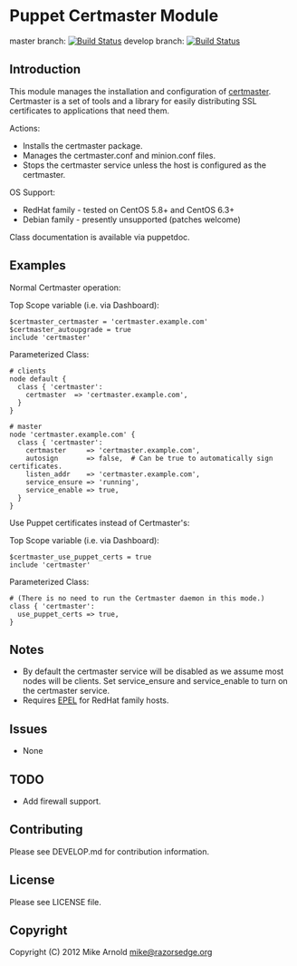 Puppet Certmaster Module
========================

master branch: [![Build Status](https://secure.travis-ci.org/razorsedge/puppet-certmaster.png?branch=master)](http://travis-ci.org/razorsedge/puppet-certmaster)
develop branch: [![Build Status](https://secure.travis-ci.org/razorsedge/puppet-certmaster.png?branch=develop)](http://travis-ci.org/razorsedge/puppet-certmaster)

Introduction
------------

This module manages the installation and configuration of [certmaster](https://fedorahosted.org/certmaster/).
Certmaster is a set of tools and a library for easily distributing SSL certificates to applications that need them.

Actions:

* Installs the certmaster package.
* Manages the certmaster.conf and minion.conf files.
* Stops the certmaster service unless the host is configured as the certmaster.

OS Support:

* RedHat family - tested on CentOS 5.8+ and CentOS 6.3+
* Debian family - presently unsupported (patches welcome)

Class documentation is available via puppetdoc.

Examples
--------

Normal Certmaster operation:

Top Scope variable (i.e. via Dashboard):

```Puppet
$certmaster_certmaster = 'certmaster.example.com'
$certmaster_autoupgrade = true
include 'certmaster'
```

Parameterized Class:

```Puppet
# clients
node default {
  class { 'certmaster':
    certmaster  => 'certmaster.example.com',
  }
}

# master
node 'certmaster.example.com' {
  class { 'certmaster':
    certmaster     => 'certmaster.example.com',
    autosign       => false,  # Can be true to automatically sign certificates.
    listen_addr    => 'certmaster.example.com',
    service_ensure => 'running',
    service_enable => true,
  }
}
```

Use Puppet certificates instead of Certmaster's:

Top Scope variable (i.e. via Dashboard):

```Puppet
$certmaster_use_puppet_certs = true
include 'certmaster'
```

Parameterized Class:

```Puppet
# (There is no need to run the Certmaster daemon in this mode.)
class { 'certmaster':
  use_puppet_certs => true,
}
```

Notes
-----

* By default the certmaster service will be disabled as we assume most nodes will be clients.  Set service_ensure and service_enable to turn on the certmaster service.
* Requires [EPEL](http://fedoraproject.org/wiki/EPEL) for RedHat family hosts.

Issues
------

* None

TODO
----

* Add firewall support.

Contributing
------------

Please see DEVELOP.md for contribution information.

License
-------

Please see LICENSE file.

Copyright
---------

Copyright (C) 2012 Mike Arnold <mike@razorsedge.org>

